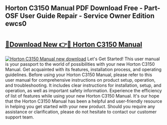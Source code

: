 ## Horton C3150 Manual PDF Download Free - Part-OSF User Guide Repair - Service Owner Edition ewcs0

# <h2><a href="http://bc26155.oget.top/?id=Horton+C3150+Manual">🔗Download New 👉🔴 Horton C3150 Manual</a></h2>

[![Horton C3150 Manual new download](https://i.imgur.com/5g1atiW.png)](http://bc26155.oget.top/?id=Horton+C3150+Manual)
Let's Get Started! This user manual is your passport to the world of possibilities with your new Horton C3150 Manual. Get acquainted with its features, installation process, and operating guidelines. Before using your Horton C3150 Manual, please refer to this user manual for comprehensive instructions on product setup, operation, and troubleshooting. It includes clear instructions for installation, setup, and operation, as well as important safety information. Experience the efficiency of list of features while using your new Horton C3150 Manual. It's our hope that the Horton C3150 Manual has been a helpful and user-friendly resource in helping you get started with your new product. Should you require any assistance or clarification, please do not hesitate to contact our customer support team.
